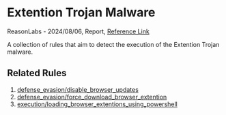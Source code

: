 # Extention Trojan Malware

ReasonLabs - 2024/08/06, Report, [Reference Link](https://reasonlabs.com/research/new-widespread-extension-trojan-malware-campaign)

A collection of rules that aim to detect the execution of the Extention Trojan malware.

## Related Rules

1. [defense_evasion/disable_browser_updates](https://github.com/Inovasys-CS/EDI/tree/main/emulation_and_detection/defense_evasion/disable_browser_updates)
2. [defense_evasion/force_download_browser_extention](https://github.com/Inovasys-CS/EDI/tree/main/emulation_and_detection/defense_evasion/force_download_browser_extention)
3. [execution/loading_browser_extentions_using_powershell](https://github.com/Inovasys-CS/EDI/tree/main/emulation_and_detection/execution/loading_browser_extentions_using_powershell)

